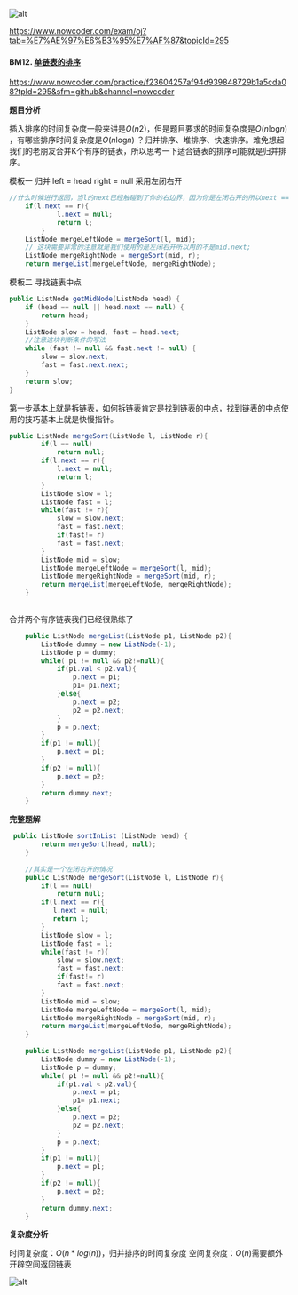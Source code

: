 ![alt](https://uploadfiles.nowcoder.com/bm/top101-head.jpg)

https://www.nowcoder.com/exam/oj?tab=%E7%AE%97%E6%B3%95%E7%AF%87&topicId=295

#### BM12. [单链表的排序](https://www.nowcoder.com/practice/f23604257af94d939848729b1a5cda08?tpId=295&sfm=github&channel=nowcoder)

https://www.nowcoder.com/practice/f23604257af94d939848729b1a5cda08?tpId=295&sfm=github&channel=nowcoder

**题目分析**

插入排序的时间复杂度一般来讲是*O*(*n*2)，但是题目要求的时间复杂度是*O*(*n*log*n*) ，有哪些排序时间复杂度是*O*(*n*log*n*) ？归并排序、堆排序、快速排序。难免想起我们的老朋友合并K个有序的链表，所以思考一下适合链表的排序可能就是归并排序。

模板一
归并   left = head  right = null  采用左闭右开

```java
//什么时候进行返回，当l的next已经触碰到了你的右边界，因为你是左闭右开的所以next == r的时候就要进行返回，这块非常的重要          //可以多想一想为什么是这样的。另外当你进行返回的时候说明找到了最小的节点，那么它的下一个节点就应该是null
    if(l.next == r){
            l.next = null;
            return l;
        }
    ListNode mergeLeftNode = mergeSort(l, mid);
    // 这块需要非常的注意就是我们使用的是左闭右开所以用的不是mid.next;
    ListNode mergeRightNode = mergeSort(mid, r);
    return mergeList(mergeLeftNode, mergeRightNode);
```


模板二
寻找链表中点
```java
public ListNode getMidNode(ListNode head) { 
    if (head == null || head.next == null) {
        return head;
    }
    ListNode slow = head, fast = head.next;
    //注意这块判断条件的写法
    while (fast != null && fast.next != null) {
        slow = slow.next;
        fast = fast.next.next;
    }
    return slow;
}

```

第一步基本上就是拆链表，如何拆链表肯定是找到链表的中点，找到链表的中点使用的技巧基本上就是快慢指针。

```java
public ListNode mergeSort(ListNode l, ListNode r){
        if(l == null)
            return null;
        if(l.next == r){
            l.next = null;
            return l;
        }
        ListNode slow = l;
        ListNode fast = l;
        while(fast != r){
            slow = slow.next;
            fast = fast.next;
            if(fast!= r)
            fast = fast.next;
        }
        ListNode mid = slow;
        ListNode mergeLeftNode = mergeSort(l, mid);
        ListNode mergeRightNode = mergeSort(mid, r);
        return mergeList(mergeLeftNode, mergeRightNode);  
    }
    
```

合并两个有序链表我们已经很熟练了

```java
    public ListNode mergeList(ListNode p1, ListNode p2){
        ListNode dummy = new ListNode(-1);
        ListNode p = dummy;
        while( p1 != null && p2!=null){
            if(p1.val < p2.val){
                p.next = p1;
                p1= p1.next;
            }else{
                p.next = p2;
                p2 = p2.next;
            }
            p = p.next;
        }
        if(p1 != null){
            p.next = p1;
        }
        if(p2 != null){
            p.next = p2;
        }
        return dummy.next;
    }
```



**完整题解**

```java
 public ListNode sortInList (ListNode head) {
        return mergeSort(head, null);
    }
    
    //其实是一个左闭右开的情况
    public ListNode mergeSort(ListNode l, ListNode r){
        if(l == null)
            return null;
        if(l.next == r){
           l.next = null;
           return l;
        }
        ListNode slow = l;
        ListNode fast = l;
        while(fast != r){
            slow = slow.next;
            fast = fast.next;
            if(fast!= r)
            fast = fast.next;
        }
        ListNode mid = slow;
        ListNode mergeLeftNode = mergeSort(l, mid);
        ListNode mergeRightNode = mergeSort(mid, r);
        return mergeList(mergeLeftNode, mergeRightNode);  
    }
    
    public ListNode mergeList(ListNode p1, ListNode p2){
        ListNode dummy = new ListNode(-1);
        ListNode p = dummy;
        while( p1 != null && p2!=null){
            if(p1.val < p2.val){
                p.next = p1;
                p1= p1.next;
            }else{
                p.next = p2;
                p2 = p2.next;
            }
            p = p.next;
        }
        if(p1 != null){
            p.next = p1;
        }
        if(p2 != null){
            p.next = p2;
        }
        return dummy.next;
    }

```

   

**复杂度分析**

时间复杂度：$O(n*log(n))$，归并排序的时间复杂度
空间复杂度：$O(n)$需要额外开辟空间返回链表

![alt](https://uploadfiles.nowcoder.com/bm/top101-tail.jpg)